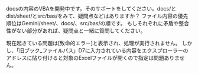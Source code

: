 docsの内容のVBAを開発中です。そのサポートをしてください。docs/とdist/sheet/とsrc/bas/をみて、疑問点などはありますか？
ファイル内容の優先順位はGemini/sheet/、docs/、src/bas/の順です。
もしそれぞれに矛盾や整合性がない部分があれば、疑問点と一緒に質問してください。

現在起きている問題は[致命的エラー]と表示され、処理が実行されません。
しかし、「旧ブック_ファイルパス」D7に入力されている内容をエクスプローラーのアドレスに貼り付けると対象のExcelファイルが開くので指定は問題ありません。